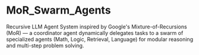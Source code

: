 # MoR_Swarm_Agents
Recursive LLM Agent System inspired by Google's Mixture-of-Recursions (MoR) — a coordinator agent dynamically delegates tasks to a swarm of specialized agents (Math, Logic, Retrieval, Language) for modular reasoning and multi-step problem solving.
